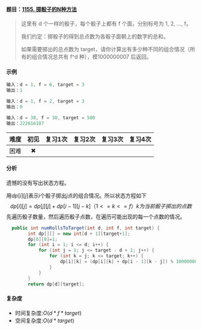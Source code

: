 #### 题目：[1155. 掷骰子的N种方法](https://leetcode-cn.com/problems/number-of-dice-rolls-with-target-sum/)

> 这里有 d 个一样的骰子，每个骰子上都有 f 个面，分别标号为 1, 2, ..., f。
>
> 我们约定：掷骰子的得到总点数为各骰子面朝上的数字的总和。
>
> 如果需要掷出的总点数为 target，请你计算出有多少种不同的组合情况（所有的组合情况总共有 f^d 种），模1000000007 后返回。
>

#### 示例

```java
输入：d = 1, f = 6, target = 3
输出：1
```

```java
输入：d = 1, f = 2, target = 3
输出：0
```

```java
输入：d = 30, f = 30, target = 500
输出：222616187
```

| 难度 | 初见 | 复习1次 | 复习2次 | 复习3次 | 复习4次 |
| :--: | :--: | :-----: | :-----: | :-----: | :-----: |
| 困难 |  ✖   |         |         |         |         |

#### 分析

遗憾的没有写出状态方程。

用$dp[i][j]$表示$i$个骰子掷出$j$点的组合情况。所以状态方程如下
$$
dp[i][j] = dp[j][j]+dp[i-1][j-k]（1<=k<=f）k为当前骰子掷出的点数
$$
先遍历骰子数量，然后遍历骰子点数，在遍历可能出现的每一个点数的情况。

```java
  public int numRollsToTarget(int d, int f, int target) {
        int dp[][] = new int[d + 1][target+1];
        dp[0][0]=1;
        for (int i = 1; i <= d; i++) {
            for (int j = 1; j <= target - d + 1; j++) {
                for (int k = j; k <= target; k++) {
                    dp[i][k] = (dp[i][k] + dp[i - 1][k - j]) % 1000000007;
                }
            }
        }
        return dp[d][target];
```

#### 复杂度

- 时间复杂度:$O(d*f*target)$
- 空间复杂度:$O(d*target)$

